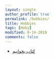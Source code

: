 ```yaml
---
layout: single
author_profile: true
permalink: /hobbies/
title: Hobbies
tags: [Hoby]
modified: 9-14-2019
comments: false
---
```



* [کتاب بخوانیم](http://www.ghessesara.com/)


